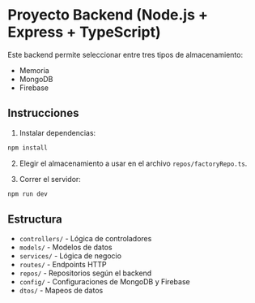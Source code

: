 
# Proyecto Backend (Node.js + Express + TypeScript)

Este backend permite seleccionar entre tres tipos de almacenamiento:
- Memoria
- MongoDB
- Firebase

## Instrucciones

1. Instalar dependencias:
```bash
npm install
```

2. Elegir el almacenamiento a usar en el archivo `repos/factoryRepo.ts`.

3. Correr el servidor:
```bash
npm run dev
```

## Estructura
- `controllers/` - Lógica de controladores
- `models/` - Modelos de datos
- `services/` - Lógica de negocio
- `routes/` - Endpoints HTTP
- `repos/` - Repositorios según el backend
- `config/` - Configuraciones de MongoDB y Firebase
- `dtos/` - Mapeos de datos
